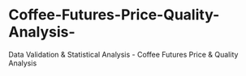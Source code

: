 # Coffee-Futures-Price-Quality-Analysis-
Data Validation &amp; Statistical Analysis - Coffee Futures Price &amp; Quality Analysis
